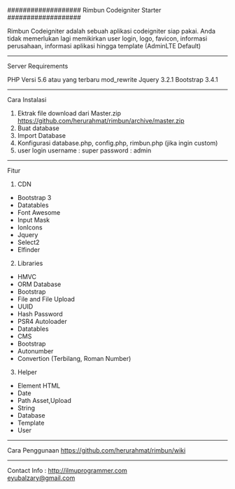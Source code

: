 ###################
Rimbun Codeigniter Starter
###################
<p>Rimbun Codeigniter adalah sebuah aplikasi codeigniter siap pakai. Anda tidak memerlukan lagi memikirkan user login, logo, favicon, informasi perusahaan, informasi aplikasi hingga template (AdminLTE Default)</p>

*******************
Server Requirements


PHP Versi 5.6 atau yang terbaru
mod_rewrite
Jquery 3.2.1
Bootstrap 3.4.1

*******************
Cara Instalasi

1. Ektrak file download dari Master.zip <https://github.com/herurahmat/rimbun/archive/master.zip>
2. Buat database
3. Import Database
4. Konfigurasi database.php, config.php, rimbun.php (jika ingin custom)
5. user login
username : super
password : admin


*******************
Fitur
1. CDN
- Bootstrap 3
- Datatables
- Font Awesome
- Input Mask
- IonIcons
- Jquery
- Select2
- Elfinder

2. Libraries
- HMVC
- ORM Database
- Bootstrap
- File and File Upload
- UUID
- Hash Password
- PSR4 Autoloader
- Datatables
- CMS
- Bootstrap
- Autonumber
- Convertion (Terbilang, Roman Number)

3. Helper
- Element HTML
- Date
- Path Asset,Upload
- String
- Database
- Template
- User

*******************
Cara Penggunaan <https://github.com/herurahmat/rimbun/wiki>

*******************
Contact Info :
http://ilmuprogrammer.com <br/>
eyubalzary@gmail.com
